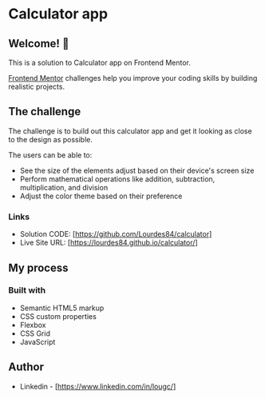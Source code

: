 # Calculator app

## Welcome! 👋

This is a solution to Calculator app on Frontend Mentor.

[Frontend Mentor](https://www.frontendmentor.io) challenges help you improve your coding skills by building realistic projects.

## The challenge

The challenge is to build out this calculator app and get it looking as close to the design as possible.

The users can be able to:

- See the size of the elements adjust based on their device's screen size
- Perform mathematical operations like addition, subtraction, multiplication, and division
- Adjust the color theme based on their preference

### Links

- Solution CODE: [https://github.com/Lourdes84/calculator]
- Live Site URL: [https://lourdes84.github.io/calculator/]

## My process

### Built with

- Semantic HTML5 markup
- CSS custom properties
- Flexbox
- CSS Grid
- JavaScript

## Author

- Linkedin - [https://www.linkedin.com/in/lougc/]
